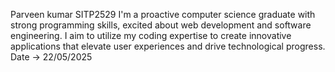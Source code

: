 Parveen kumar
SITP2529
I'm a proactive computer science graduate with strong programming skills, excited about web development and software engineering. I aim to utilize my coding expertise to create innovative applications that elevate user experiences and drive technological progress.
Date -> 22/05/2025